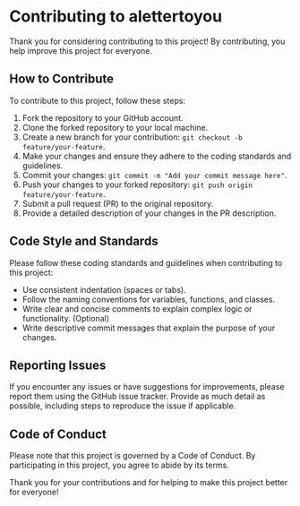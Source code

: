 # Contributing to alettertoyou

Thank you for considering contributing to this project! By contributing, you help improve this project for everyone.

## How to Contribute

To contribute to this project, follow these steps:

1. Fork the repository to your GitHub account.
2. Clone the forked repository to your local machine.
3. Create a new branch for your contribution: `git checkout -b feature/your-feature`.
4. Make your changes and ensure they adhere to the coding standards and guidelines.
5. Commit your changes: `git commit -m "Add your commit message here"`.
6. Push your changes to your forked repository: `git push origin feature/your-feature`.
7. Submit a pull request (PR) to the original repository.
8. Provide a detailed description of your changes in the PR description.

## Code Style and Standards

Please follow these coding standards and guidelines when contributing to this project:

- Use consistent indentation (spaces or tabs).
- Follow the naming conventions for variables, functions, and classes.
- Write clear and concise comments to explain complex logic or functionality. (Optional)
- Write descriptive commit messages that explain the purpose of your changes.

## Reporting Issues

If you encounter any issues or have suggestions for improvements, please report them using the GitHub issue tracker. Provide as much detail as possible, including steps to reproduce the issue if applicable.

## Code of Conduct

Please note that this project is governed by a Code of Conduct. By participating in this project, you agree to abide by its terms.

Thank you for your contributions and for helping to make this project better for everyone!
